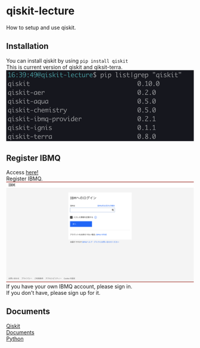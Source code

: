 # qiskit-lecture
How to setup and use qiskit.

## Installation
You can install qiskit by using
`pip install qiskit`  
This is current version of qiskit and qiksit-terra.
![version](./image/qiskitversion.png)

## Register IBMQ
Access [here!](https://www.ibm.com/account/us-en/)  
Register IBMQ.  
![register](./image/register.png)
If you have your own IBMQ account, please sign in.  
If you don't have, please sign up for it.
## Documents
[Qiskit](https://qiskit.org/)  
[Documents](https://qiskit.org/documentation/)  
[Python](https://docs.python.org/3/)